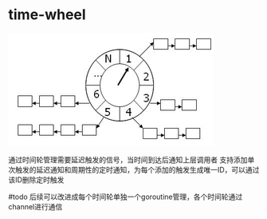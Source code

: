 # time-wheel

![Image text](https://raw.githubusercontent.com/zldevil/time-wheel/main/timewheel.jpg)

通过时间轮管理需要延迟触发的信号，当时间到达后通知上层调用者
支持添加单次触发的延迟通知和周期性的定时通知，为每个添加的触发生成唯一ID，可以通过该ID删除定时触发

#todo
后续可以改进成每个时间轮单独一个goroutine管理，各个时间轮通过channel进行通信 

